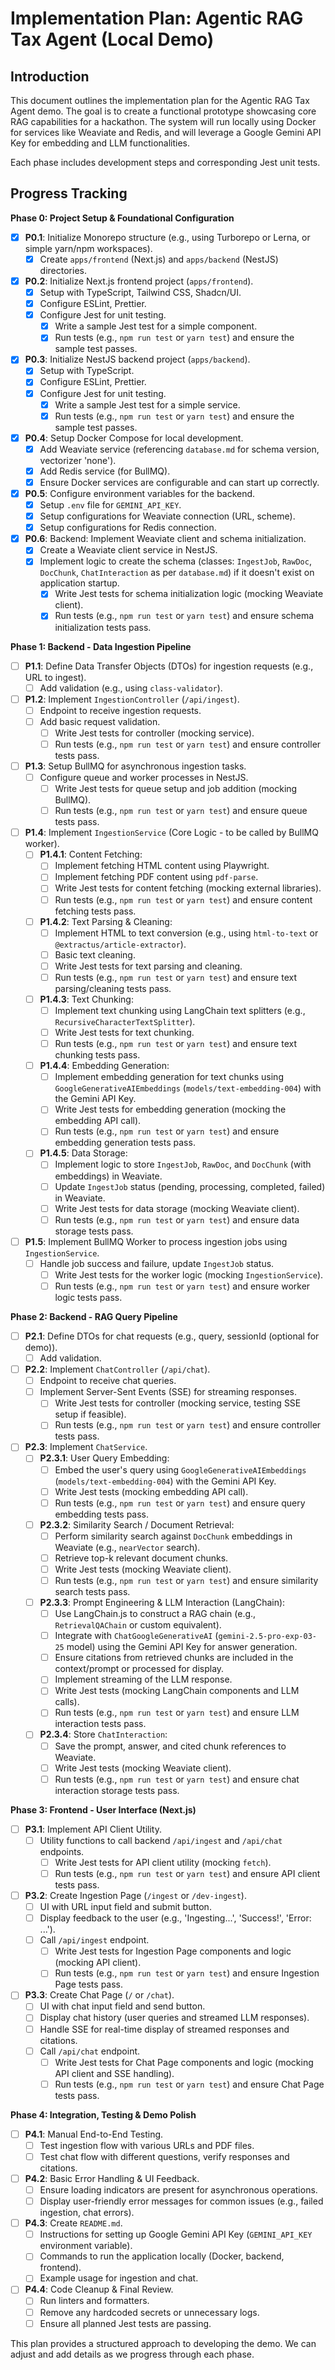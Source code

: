 # Implementation Plan: Agentic RAG Tax Agent (Local Demo)

## Introduction

This document outlines the implementation plan for the Agentic RAG Tax Agent demo. The goal is to create a functional prototype showcasing core RAG capabilities for a hackathon. The system will run locally using Docker for services like Weaviate and Redis, and will leverage a Google Gemini API Key for embedding and LLM functionalities.

Each phase includes development steps and corresponding Jest unit tests.

## Progress Tracking

**Phase 0: Project Setup & Foundational Configuration**
- [x] **P0.1**: Initialize Monorepo structure (e.g., using Turborepo or Lerna, or simple yarn/npm workspaces).
  - [x] Create `apps/frontend` (Next.js) and `apps/backend` (NestJS) directories.
- [x] **P0.2**: Initialize Next.js frontend project (`apps/frontend`).
  - [x] Setup with TypeScript, Tailwind CSS, Shadcn/UI.
  - [x] Configure ESLint, Prettier.
  - [x] Configure Jest for unit testing.
    - [x] Write a sample Jest test for a simple component.
    - [x] Run tests (e.g., `npm run test` or `yarn test`) and ensure the sample test passes.
- [x] **P0.3**: Initialize NestJS backend project (`apps/backend`).
  - [x] Setup with TypeScript.
  - [x] Configure ESLint, Prettier.
  - [x] Configure Jest for unit testing.
    - [x] Write a sample Jest test for a simple service.
    - [x] Run tests (e.g., `npm run test` or `yarn test`) and ensure the sample test passes.
- [x] **P0.4**: Setup Docker Compose for local development.
  - [x] Add Weaviate service (referencing `database.md` for schema version, vectorizer 'none').
  - [x] Add Redis service (for BullMQ).
  - [x] Ensure Docker services are configurable and can start up correctly.
- [x] **P0.5**: Configure environment variables for the backend.
  - [x] Setup `.env` file for `GEMINI_API_KEY`.
  - [x] Setup configurations for Weaviate connection (URL, scheme).
  - [x] Setup configurations for Redis connection.
- [x] **P0.6**: Backend: Implement Weaviate client and schema initialization.
  - [x] Create a Weaviate client service in NestJS.
  - [x] Implement logic to create the schema (classes: `IngestJob`, `RawDoc`, `DocChunk`, `ChatInteraction` as per `database.md`) if it doesn't exist on application startup.
    - [x] Write Jest tests for schema initialization logic (mocking Weaviate client).
    - [x] Run tests (e.g., `npm run test` or `yarn test`) and ensure schema initialization tests pass.

**Phase 1: Backend - Data Ingestion Pipeline**
- [ ] **P1.1**: Define Data Transfer Objects (DTOs) for ingestion requests (e.g., URL to ingest).
  - [ ] Add validation (e.g., using `class-validator`).
- [ ] **P1.2**: Implement `IngestionController` (`/api/ingest`).
  - [ ] Endpoint to receive ingestion requests.
  - [ ] Add basic request validation.
    - [ ] Write Jest tests for controller (mocking service).
    - [ ] Run tests (e.g., `npm run test` or `yarn test`) and ensure controller tests pass.
- [ ] **P1.3**: Setup BullMQ for asynchronous ingestion tasks.
  - [ ] Configure queue and worker processes in NestJS.
    - [ ] Write Jest tests for queue setup and job addition (mocking BullMQ).
    - [ ] Run tests (e.g., `npm run test` or `yarn test`) and ensure queue tests pass.
- [ ] **P1.4**: Implement `IngestionService` (Core Logic - to be called by BullMQ worker).
  - [ ] **P1.4.1**: Content Fetching:
    - [ ] Implement fetching HTML content using Playwright.
    - [ ] Implement fetching PDF content using `pdf-parse`.
    - [ ] Write Jest tests for content fetching (mocking external libraries).
    - [ ] Run tests (e.g., `npm run test` or `yarn test`) and ensure content fetching tests pass.
  - [ ] **P1.4.2**: Text Parsing & Cleaning:
    - [ ] Implement HTML to text conversion (e.g., using `html-to-text` or `@extractus/article-extractor`).
    - [ ] Basic text cleaning.
    - [ ] Write Jest tests for text parsing and cleaning.
    - [ ] Run tests (e.g., `npm run test` or `yarn test`) and ensure text parsing/cleaning tests pass.
  - [ ] **P1.4.3**: Text Chunking:
    - [ ] Implement text chunking using LangChain text splitters (e.g., `RecursiveCharacterTextSplitter`).
    - [ ] Write Jest tests for text chunking.
    - [ ] Run tests (e.g., `npm run test` or `yarn test`) and ensure text chunking tests pass.
  - [ ] **P1.4.4**: Embedding Generation:
    - [ ] Implement embedding generation for text chunks using `GoogleGenerativeAIEmbeddings` (`models/text-embedding-004`) with the Gemini API Key.
    - [ ] Write Jest tests for embedding generation (mocking the embedding API call).
    - [ ] Run tests (e.g., `npm run test` or `yarn test`) and ensure embedding generation tests pass.
  - [ ] **P1.4.5**: Data Storage:
    - [ ] Implement logic to store `IngestJob`, `RawDoc`, and `DocChunk` (with embeddings) in Weaviate.
    - [ ] Update `IngestJob` status (pending, processing, completed, failed) in Weaviate.
    - [ ] Write Jest tests for data storage (mocking Weaviate client).
    - [ ] Run tests (e.g., `npm run test` or `yarn test`) and ensure data storage tests pass.
- [ ] **P1.5**: Implement BullMQ Worker to process ingestion jobs using `IngestionService`.
  - [ ] Handle job success and failure, update `IngestJob` status.
    - [ ] Write Jest tests for the worker logic (mocking `IngestionService`).
    - [ ] Run tests (e.g., `npm run test` or `yarn test`) and ensure worker logic tests pass.

**Phase 2: Backend - RAG Query Pipeline**
- [ ] **P2.1**: Define DTOs for chat requests (e.g., query, sessionId (optional for demo)).
  - [ ] Add validation.
- [ ] **P2.2**: Implement `ChatController` (`/api/chat`).
  - [ ] Endpoint to receive chat queries.
  - [ ] Implement Server-Sent Events (SSE) for streaming responses.
    - [ ] Write Jest tests for controller (mocking service, testing SSE setup if feasible).
    - [ ] Run tests (e.g., `npm run test` or `yarn test`) and ensure controller tests pass.
- [ ] **P2.3**: Implement `ChatService`.
  - [ ] **P2.3.1**: User Query Embedding:
    - [ ] Embed the user's query using `GoogleGenerativeAIEmbeddings` (`models/text-embedding-004`) with the Gemini API Key.
    - [ ] Write Jest tests (mocking embedding API call).
    - [ ] Run tests (e.g., `npm run test` or `yarn test`) and ensure query embedding tests pass.
  - [ ] **P2.3.2**: Similarity Search / Document Retrieval:
    - [ ] Perform similarity search against `DocChunk` embeddings in Weaviate (e.g., `nearVector` search).
    - [ ] Retrieve top-k relevant document chunks.
    - [ ] Write Jest tests (mocking Weaviate client).
    - [ ] Run tests (e.g., `npm run test` or `yarn test`) and ensure similarity search tests pass.
  - [ ] **P2.3.3**: Prompt Engineering & LLM Interaction (LangChain):
    - [ ] Use LangChain.js to construct a RAG chain (e.g., `RetrievalQAChain` or custom equivalent).
    - [ ] Integrate with `ChatGoogleGenerativeAI` (`gemini-2.5-pro-exp-03-25` model) using the Gemini API Key for answer generation.
    - [ ] Ensure citations from retrieved chunks are included in the context/prompt or processed for display.
    - [ ] Implement streaming of the LLM response.
    - [ ] Write Jest tests (mocking LangChain components and LLM calls).
    - [ ] Run tests (e.g., `npm run test` or `yarn test`) and ensure LLM interaction tests pass.
  - [ ] **P2.3.4**: Store `ChatInteraction`:
    - [ ] Save the prompt, answer, and cited chunk references to Weaviate.
    - [ ] Write Jest tests (mocking Weaviate client).
    - [ ] Run tests (e.g., `npm run test` or `yarn test`) and ensure chat interaction storage tests pass.

**Phase 3: Frontend - User Interface (Next.js)**
- [ ] **P3.1**: Implement API Client Utility.
  - [ ] Utility functions to call backend `/api/ingest` and `/api/chat` endpoints.
    - [ ] Write Jest tests for API client utility (mocking `fetch`).
    - [ ] Run tests (e.g., `npm run test` or `yarn test`) and ensure API client tests pass.
- [ ] **P3.2**: Create Ingestion Page (`/ingest` or `/dev-ingest`).
  - [ ] UI with URL input field and submit button.
  - [ ] Display feedback to the user (e.g., 'Ingesting...', 'Success!', 'Error: ...').
  - [ ] Call `/api/ingest` endpoint.
    - [ ] Write Jest tests for Ingestion Page components and logic (mocking API client).
    - [ ] Run tests (e.g., `npm run test` or `yarn test`) and ensure Ingestion Page tests pass.
- [ ] **P3.3**: Create Chat Page (`/` or `/chat`).
  - [ ] UI with chat input field and send button.
  - [ ] Display chat history (user queries and streamed LLM responses).
  - [ ] Handle SSE for real-time display of streamed responses and citations.
  - [ ] Call `/api/chat` endpoint.
    - [ ] Write Jest tests for Chat Page components and logic (mocking API client and SSE handling).
    - [ ] Run tests (e.g., `npm run test` or `yarn test`) and ensure Chat Page tests pass.

**Phase 4: Integration, Testing & Demo Polish**
- [ ] **P4.1**: Manual End-to-End Testing.
  - [ ] Test ingestion flow with various URLs and PDF files.
  - [ ] Test chat flow with different questions, verify responses and citations.
- [ ] **P4.2**: Basic Error Handling & UI Feedback.
  - [ ] Ensure loading indicators are present for asynchronous operations.
  - [ ] Display user-friendly error messages for common issues (e.g., failed ingestion, chat errors).
- [ ] **P4.3**: Create `README.md`.
  - [ ] Instructions for setting up Google Gemini API Key (`GEMINI_API_KEY` environment variable).
  - [ ] Commands to run the application locally (Docker, backend, frontend).
  - [ ] Example usage for ingestion and chat.
- [ ] **P4.4**: Code Cleanup & Final Review.
  - [ ] Run linters and formatters.
  - [ ] Remove any hardcoded secrets or unnecessary logs.
  - [ ] Ensure all planned Jest tests are passing.

This plan provides a structured approach to developing the demo. We can adjust and add details as we progress through each phase.
